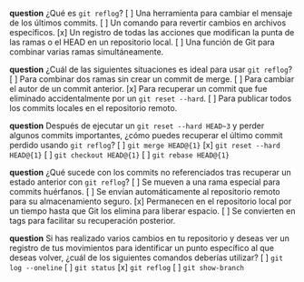 **question** ¿Qué es `git reflog`?
[ ] Una herramienta para cambiar el mensaje de los últimos commits.
[ ] Un comando para revertir cambios en archivos específicos.
[x] Un registro de todas las acciones que modifican la punta de las ramas o el HEAD en un repositorio local.
[ ] Una función de Git para combinar varias ramas simultáneamente.

**question** ¿Cuál de las siguientes situaciones es ideal para usar `git reflog`?
[ ] Para combinar dos ramas sin crear un commit de merge.
[ ] Para cambiar el autor de un commit anterior.
[x] Para recuperar un commit que fue eliminado accidentalmente por un `git reset --hard`.
[ ] Para publicar todos los commits locales en el repositorio remoto.

**question** Después de ejecutar un `git reset --hard HEAD~3` y perder algunos commits importantes, ¿cómo puedes recuperar el último commit perdido usando `git reflog`?
[ ] `git merge HEAD@{1}`
[x] `git reset --hard HEAD@{1}`
[ ] `git checkout HEAD@{1}`
[ ] `git rebase HEAD@{1}`

**question** ¿Qué sucede con los commits no referenciados tras recuperar un estado anterior con `git reflog`?
[ ] Se mueven a una rama especial para commits huérfanos.
[ ] Se envían automáticamente al repositorio remoto para su almacenamiento seguro.
[x] Permanecen en el repositorio local por un tiempo hasta que Git los elimina para liberar espacio.
[ ] Se convierten en tags para facilitar su recuperación posterior.

**question** Si has realizado varios cambios en tu repositorio y deseas ver un registro de tus movimientos para identificar un punto específico al que deseas volver, ¿cuál de los siguientes comandos deberías utilizar?
[ ] `git log --oneline`
[ ] `git status`
[x] `git reflog`
[ ] `git show-branch`

